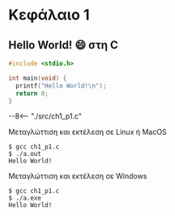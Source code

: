 # Κεφάλαιο 1

## Hello World! :smile: στη C 

```{.c title="ch1_p1.c" linenums="1" hl_lines = "4"}
#include <stdio.h>

int main(void) {
  printf("Hello World!\n");
  return 0;
}
```

 <!-- not working -->
--8<-- "./src/ch1_p1.c"

<!-- [ch1_p1.c](./src/ch1_p1.c) -->

Μεταγλώττιση και εκτέλεση σε Linux ή MacOS

```{.text .nocopy}
$ gcc ch1_p1.c
$ ./a.out
Hello World!
```

Μεταγλώττιση και εκτέλεση σε Windows

```{.text .nocopy}
$ gcc ch1_p1.c
$ ./a.exe
Hello World!
```

